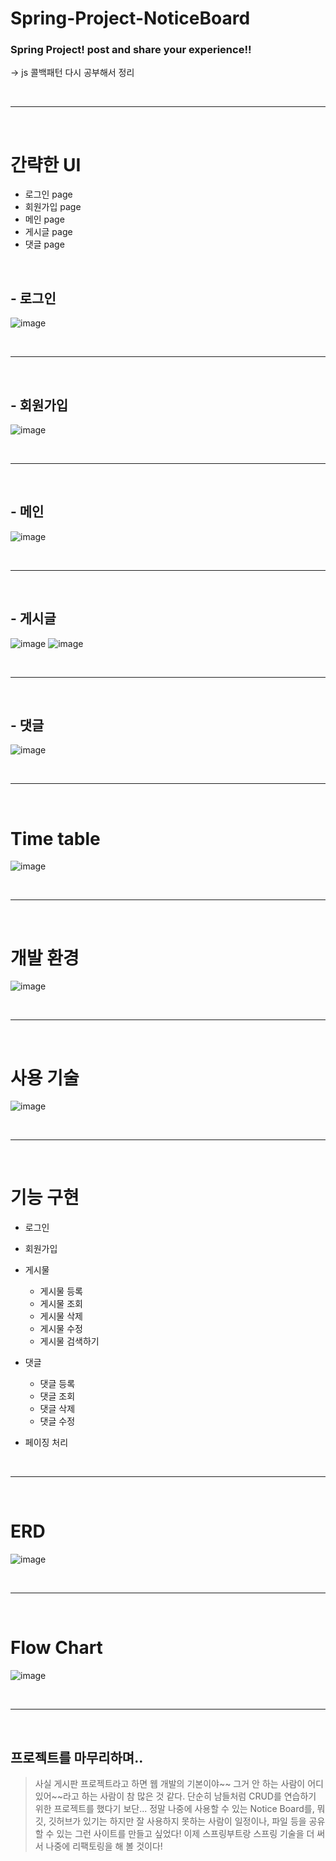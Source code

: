 # Spring-Project-NoticeBoard

### Spring Project! post and share your experience!!

-> js 콜백패턴 다시 공부해서 정리

<br>
<hr>
<br>

# 간략한 UI
- 로그인 page
- 회원가입 page
- 메인 page
- 게시글 page
- 댓글 page

<br>

## - 로그인
![image](https://user-images.githubusercontent.com/74396651/182824668-191a9a60-9fe4-414c-9156-55ce269a8946.png)


<br>
<hr>
<br>

## - 회원가입

![image](https://user-images.githubusercontent.com/74396651/182827163-626ec1f8-a08f-4919-bbca-00f81180d18c.png)


<br>
<hr>
<br>

## - 메인

![image](https://user-images.githubusercontent.com/74396651/182826599-defd327b-7858-4558-b315-4cb2bb38c493.png)


<br>
<hr>
<br>

## - 게시글
![image](https://user-images.githubusercontent.com/74396651/182826814-76e1d06f-824e-4a7c-a5a9-d25e551ffa5c.png)
![image](https://user-images.githubusercontent.com/74396651/182826851-b5d02255-9cdf-4c7b-8347-ef234f9b7b68.png)


<br>
<hr>
<br>

## - 댓글

![image](https://user-images.githubusercontent.com/74396651/182826718-53e3ec40-8f58-4b2b-94e1-688f9be2b45f.png)


<br>
<hr>
<br>

# Time table

![image](https://user-images.githubusercontent.com/74396651/182601687-23af7c39-7ce2-4841-8c5b-3aefc3879978.png)


<br>
<hr>
<br>

# 개발 환경

![image](https://user-images.githubusercontent.com/74396651/182602117-8999f907-bd0a-4b86-b904-56032c5e22ae.png)


<br>
<hr>
<br>

# 사용 기술

![image](https://user-images.githubusercontent.com/74396651/182602038-52f3ef51-836d-4fb3-ad6d-636e3c03935c.png)



<br>
<hr>
<br>

# 기능 구현

- 로그인
- 회원가입
- 게시물
   - 게시물 등록
   - 게시물 조회
   - 게시물 삭제
   - 게시물 수정
   - 게시물 검색하기
   
- 댓글
   - 댓글 등록
   - 댓글 조회
   - 댓글 삭제
   - 댓글 수정
     
- 페이징 처리


<br>
<hr>
<br>

# ERD

![image](https://user-images.githubusercontent.com/74396651/183420251-a518d5a4-51b4-47cd-be91-27a9a735df6d.png)


<br>
<hr>
<br>

# Flow Chart

![image](https://user-images.githubusercontent.com/74396651/183424913-63dd693e-ccb7-46a0-a4ab-e1f989956212.png)


<br>
<hr>
<br>

## 프로젝트를 마무리하며..
> 사실 게시판 프로젝트라고 하면 웹 개발의 기본이야~~ 그거 안 하는 사람이 어디있어~~라고 하는 사람이 참 많은 것 같다. 
> 단순히 남들처럼 CRUD를 연습하기 위한 프로젝트를 했다기 보단... 정말 나중에 사용할 수 있는 Notice Board를, 뭐 깃, 깃허브가 있기는 하지만
> 잘 사용하지 못하는 사람이 일정이나, 파일 등을 공유할 수 있는 그런 사이트를 만들고 싶었다!
> 이제 스프링부트랑 스프링 기술을 더 써서 나중에 리팩토링을 해 볼 것이다!




